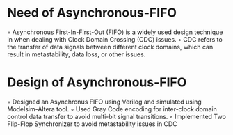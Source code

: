 #  Need of Asynchronous-FIFO
◦ Asynchronous First-In-First-Out (FIFO) is a widely used design technique in  when dealing 
  with Clock Domain Crossing (CDC) issues.
◦ CDC refers to the transfer of data signals between different clock domains, which can result in metastability, data loss, 
  or other issues.
#   Design of Asynchronous-FIFO 
◦ Designed an Asynchronus FIFO using Verilog and simulated using Modelsim-Altera tool.
◦ Used Gray Code encoding for inter-clock domain control data transfer to avoid multi-bit signal transitions.
◦ Implemented Two Flip-Flop Synchronizer to avoid metastability issues in CDC

